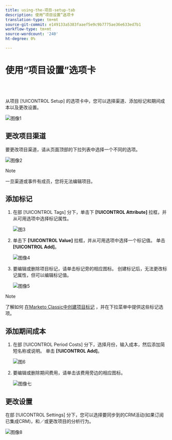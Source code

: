 ```yaml
---
title: using-the-项目-setup-tab
description: 使用“项目设置”选项卡
translation-type: tm+mt
source-git-commit: e149133a5383faaef5e9c9b7775ae36e633ed7b1
workflow-type: tm+mt
source-wordcount: '240'
ht-degree: 0%

---
```



# 使用“项目设置”选项卡

<br> 

从项目 [!UICONTROL Setup] 的选项卡中，您可以选择渠道、添加标记和期间成本以及更改设置。

![图像1](/help/sky/assets/programs/using-the-program-setup-tab/using-the-program-setup-tab-1.png)

## 更改项目渠道

要更改项目渠道，请从页面顶部的下拉列表中选择一个不同的选项。

![图像2](/help/sky/assets/programs/using-the-program-setup-tab/using-the-program-setup-tab-2.png)

>[!NOTE]
>
>一旦渠道或事件有成员，您将无法编辑项目。

## 添加标记

1. 在部 [!UICONTROL Tags] 分下，单击下 **[!UICONTROL Attribute]** 拉框，并从可用选项中选择标记属性。

   ![图3](/help/sky/assets/programs/using-the-program-setup-tab/using-the-program-setup-tab-3.png)

1. 单击下 **[!UICONTROL Value]** 拉框，并从可用选项中选择一个标记值。 单击 **[!UICONTROL Add]**。

   ![图像4](/help/sky/assets/programs/using-the-program-setup-tab/using-the-program-setup-tab-4.png)

1. 要编辑或删除项目标记，请单击标记旁的相应图标。 创建标记后，无法更改标记属性，但可以编辑标记值。

   ![图像5](/help/sky/assets/programs/using-the-program-setup-tab/using-the-program-setup-tab-5.png)

>[!NOTE]
>
>了解如何 [在Marketo Classic中创建项目标记](https://docs.marketo.com/display/public/DOCS/Create+a+New+Program+Tag+and+Tag+Values) ，并在下拉菜单中提供这些标记选项。

## 添加期间成本

1. 在部 [!UICONTROL Period Costs] 分下，选择月份，输入成本，然后添加简短名称或说明。 单击 **[!UICONTROL Add]**。

   ![图6](/help/sky/assets/programs/using-the-program-setup-tab/using-the-program-setup-tab-6.png)

1. 要编辑或删除期间费用，请单击该费用旁边的相应图标。

   ![图像七](/help/sky/assets/programs/using-the-program-setup-tab/using-the-program-setup-tab-7.png)

## 更改设置

在部 [!UICONTROL Settings] 分下，您可以选择要同步到的CRM活动(如果订阅已集成CRM)，和／或更改项目的分析行为。

![图像8](/help/sky/assets/programs/using-the-program-setup-tab/using-the-program-setup-tab-8.png)

